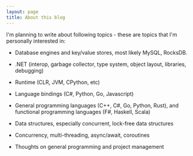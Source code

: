 ```yaml
---
layout: page 
title: About this blog 
---
```


I'm planning to write about following topics - these are topics that I'm personally interested in:

* Database engines and key/value stores, most likely MySQL, RocksDB.

* .NET (interop, garbage collector, type system, object layout, libraries, debugging)

* Runtime (CLR, JVM, CPython, etc)

* Language bindings (C#, Python, Go, Javascript)

* General programming languages (C++, C#, Go, Python, Rust), and functional programming languages (F#, Haskell, Scala)

* Data structures, especially concurrent, lock-free data structures

* Concurrency, multi-threading, async/await, coroutines

* Thoughts on general programming and project management
